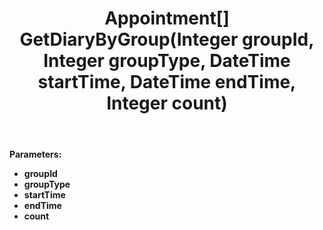 ﻿---
uid: crmscript_ref_NSAppointmentAgent_GetDiaryByGroup
title: Appointment[] GetDiaryByGroup(Integer groupId, Integer groupType, DateTime startTime, DateTime endTime, Integer count)
intellisense: NSAppointmentAgent.GetDiaryByGroup
keywords: NSAppointmentAgent, GetDiaryByGroup
so.topic: reference
---



**Parameters:**
 - **groupId** 
 - **groupType** 
 - **startTime** 
 - **endTime** 
 - **count** 
